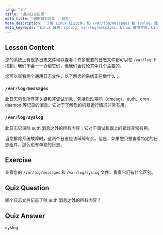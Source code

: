 ```yaml
---
lang: "zh"
title: "通用日志记录"
meta_title: "通用日志记录 - 日志"
meta_description: "了解 Linux 日志文件，如 /var/log/messages 和 syslog。理解它们之间的区别，以便有效地进行系统故障排除。开始您的 Linux 之旅！"
meta_keywords: "Linux 日志，syslog, var/log/messages, Linux 故障排除，Linux 初学者，Linux 指南，系统日志"
---
```


## Lesson Content

您的系统上有很多日志文件可以查看；许多重要的日志文件都可以在 `/var/log` 下找到。我们不会一一介绍它们，但我们会讨论其中几个主要的。

您可以查看两个通用日志文件，以了解您的系统正在做什么：

### `/var/log/messages`

此日志包含所有非关键和非调试消息，包括启动期间（dmesg）、auth、cron、daemon 等记录的消息。它对于了解您的机器运行情况非常有用。

### `/var/log/syslog`

此日志记录除 auth 消息之外的所有内容；它对于调试机器上的错误非常有用。

当您排除系统故障时，这两个日志应该绰绰有余。但是，如果您只想查看特定的日志组件，那么也有单独的日志。

## Exercise

查看您的 `/var/log/messages` 和 `/var/log/syslog` 文件，看看它们有什么区别。

## Quiz Question

哪个日志文件记录了除 auth 消息之外的所有内容？

## Quiz Answer

syslog
